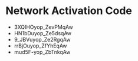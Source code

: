 # Network Activation Code
* 3XQIHOyop_ZevPMqAw
* HN1bDuyop_Ze5dsqAw
* 9_JBVuyop_Ze2RgqAw
* rrBjOuyop_ZfYhEqAw
* mud5F-yop_ZbTnkqAw